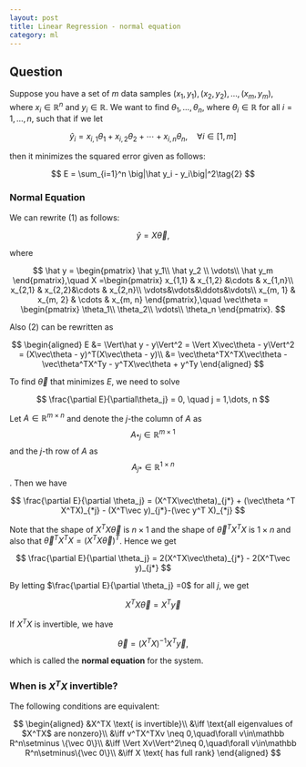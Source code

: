 ```yaml
---
layout: post
title: Linear Regression - normal equation
category: ml
---
```


## Question

Suppose you have a set of $m$ data samples $(x_1, y_1), (x_2, y_2), \dots, (x_m, y_m)$, where $x_i\in\mathbb R^n$ and $y_i\in\mathbb R$. We want to find $\theta_1,\dots,\theta_n$, where $\theta_i\in\mathbb R$ for all $i = 1,\dots, n$, such that if we let

$$
\hat y_i = x_{i,1}\theta_1 + x_{i,2}\theta_2 + \cdots + x_{i,n}\theta_n,\quad\forall i \in [1, m]\tag{1}
$$

then it minimizes the squared error given as follows:

$$
E = \sum_{i=1}^n \big|\hat y_i - y_i\big|^2\tag{2}
$$

### Normal Equation

We can rewrite $(1)$ as follows:

$$
\hat y = X\vec\theta,
$$

where

$$
\hat y = \begin{pmatrix}
\hat y_1\\
\hat y_2 \\
\vdots\\
\hat y_m
\end{pmatrix},\quad
X =\begin{pmatrix}  x_{1,1} &  x_{1,2} &\cdots & x_{1,n}\\
 x_{2,1} &  x_{2,2}&\cdots & x_{2,n}\\
\vdots&\vdots&\ddots&\vdots\\
 x_{m, 1} &  x_{m, 2} & \cdots &  x_{m, n}
\end{pmatrix},\quad
\vec\theta = \begin{pmatrix}
\theta_1\\
\theta_2\\
\vdots\\
\theta_n
\end{pmatrix}.
$$

Also $(2)$ can be rewritten as

$$
\begin{aligned}
E &= \Vert\hat y - y\Vert^2 = \Vert X\vec\theta - y\Vert^2 = (X\vec\theta - y)^T(X\vec\theta - y)\\
&= \vec\theta^TX^TX\vec\theta -\vec\theta^TX^Ty - y^TX\vec\theta + y^Ty
\end{aligned}
$$

To find $\vec\theta$ that minimizes $E$, we need to solve

$$
\frac{\partial E}{\partial\theta_j} = 0, \quad j = 1,\dots, n
$$

Let $A\in\mathbb R^{m\times n}$ and denote the $j$-the column of $A$ as $$A_{*j}\in\mathbb R^{m\times 1}$$ and the $j$-th row of $A$ as $$A_{j*}\in\mathbb R^{1\times n}$$. Then we have

$$
\frac{\partial E}{\partial \theta_j} =
(X^TX\vec\theta)_{j*} + (\vec\theta ^T X^TX)_{*j} - (X^T\vec y)_{j*}-(\vec y^T X)_{*j}
$$

Note that the shape of $X^TX\vec\theta$ is $n\times 1$ and the shape of $\vec\theta^T X^TX$ is $1\times n$ and also that $\vec\theta^TX^TX = (X^TX\vec\theta)^T$. Hence we get

$$
\frac{\partial E}{\partial \theta_j} =
2(X^TX\vec\theta)_{j*}  - 2(X^T\vec y)_{j*}
$$

By letting $\frac{\partial E}{\partial \theta_j} =0$ for all $j$, we get

$$
X^TX\vec\theta = X^T\vec y
$$

If $X^TX$ is invertible, we have

$$
\vec\theta = (X^TX)^{-1} X^T \vec y,\tag{3}
$$

which is called the **normal equation** for the system.

### When is $X^TX$ invertible?

The following conditions are equivalent:

$$
\begin{aligned}
&X^TX \text{ is invertible}\\
&\iff \text{all eigenvalues of $X^TX$ are nonzero}\\
&\iff  v^TX^TXv \neq  0,\quad\forall v\in\mathbb R^n\setminus \{\vec 0\}\\
&\iff \Vert Xv\Vert^2\neq 0,\quad\forall v\in\mathbb R^n\setminus\{\vec 0\}\\
&\iff X \text{ has full rank}
\end{aligned}
$$

